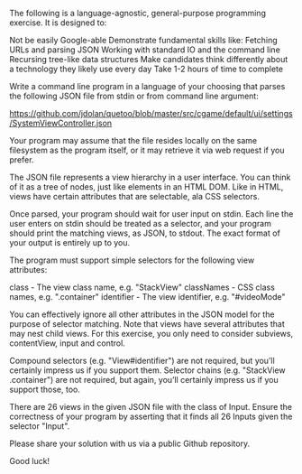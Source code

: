 The following is a language-agnostic, general-purpose programming exercise. It is designed to: 
 
Not be easily Google-able
Demonstrate fundamental skills like:
Fetching URLs and parsing JSON
Working with standard IO and the command line
Recursing tree-like data structures
Make candidates think differently about a technology they likely use every day
Take 1-2 hours of time to complete

Write a command line program in a language of your choosing that parses the following JSON file from stdin or from command line argument: 

https://github.com/jdolan/quetoo/blob/master/src/cgame/default/ui/settings/SystemViewController.json 

Your program may assume that the file resides locally on the same filesystem as the program itself, or it may retrieve it via web request if you prefer. 

The JSON file represents a view hierarchy in a user interface. You can think of it as a tree of nodes, just like elements in an HTML DOM. Like in HTML, views have certain attributes that are selectable, ala CSS selectors. 

Once parsed, your program should wait for user input on stdin. Each line the user enters on stdin should be treated as a selector, and your program should print the matching views, as JSON, to stdout. The exact format of your output is entirely up to you. 

The program must support simple selectors for the following view attributes: 
 
class - The view class name, e.g. "StackView"
classNames - CSS class names, e.g. ".container"
identifier - The view identifier, e.g. "#videoMode"

You can effectively ignore all other attributes in the JSON model for the purpose of selector matching. Note that views have several attributes that may nest child views. For this exercise, you only need to consider subviews, contentView, input and control. 

Compound selectors (e.g. "View#identifier") are not required, but you’ll certainly impress us if you support them. Selector chains (e.g. "StackView .container")  are not required, but again, you’ll certainly impress us if you support those, too. 

There are 26 views in the given JSON file with the class of Input. Ensure the correctness of your program by asserting that it finds all 26 Inputs given the selector "Input". 

Please share your solution with us via a public Github repository. 

Good luck! 